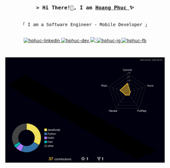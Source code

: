 <!--
**hphuc193/hphuc193** is a ✨ _special_ ✨ repository because its `README.md` (this file) appears on your GitHub profile.

<!--
<h2 align="center">
  Welcome to Al Siam World!
  <img src="https://media.giphy.com/media/hvRJCLFzcasrR4ia7z/giphy.gif" width="28">
</h2>
-->

<!--
<p align="center">
  <a href="https://github.com/alsiam"><img src="https://readme-typing-svg.herokuapp.com/?lines=Self%20Taught%20Programmer;Front%20End%20Developer;1.5%2B%20years%20of%20coding%20experience;Always%20learning%20new%20things&center=true&width=380&height=45"></a>
</p>

 -->
<!-- Intro  -->
<h3 align="center"✨ >
        <samp>&gt; Hi There!👋, I am
                <b><a target="_blank" href="https://alsiam.com">Hoang Phuc
</a></b> ✨
        </samp>
</h3>


<p align="center"> 
  <samp>
<!--     <a href="https://www.google.com/search?q=Software+Engineer">「 Google My Major 」</a> -->
    <br>
    「 I am a Software Engineer - Mobile Developer</b> 」
    <br>
    <br>
  </samp>
</p>

<p align="center">
<!--  <a href="" target="blank">
  <img src="https://img.shields.io/badge/Website-DC143C?style=for-the-badge&logo=medium&logoColor=white" alt="hphuc-web" />
 </a> -->
 <a href="https://www.linkedin.com/in/hphucit193/" target="_blank">
  <img src="https://img.shields.io/badge/LinkedIn-0077B5?style=for-the-badge&logo=logmein&logoColor=white" alt="hphuc-linkedin"/>
 </a>
 <a href="https://dev.to/hphuc193" target="_blank">
  <img src="https://img.shields.io/badge/dev.to-0A0A0A?style=for-the-badge&logo=dev.to&logoColor=white" alt="hphuc-dev" />
 </a>
 <a href="https://x.com/Hphuc193" target="_blank">
  <img src="https://img.shields.io/badge/Twitter-741b47?style=for-the-badge&logo=x&logoColor=white" />
 </a>
 <a href="https://www.instagram.com/hphuc_193/" target="_blank">
  <img src="https://img.shields.io/badge/Instagram-fe4164?style=for-the-badge&logo=instagram&logoColor=white" alt="hphuc-ig" />
 </a> 
 <a href="https://www.facebook.com/hoang.phuc.226590/" target="_blank">
  <img src="https://img.shields.io/badge/Facebook-20BEFF?&style=for-the-badge&logo=facebook&logoColor=white" alt="hphuc-fb"  />
  </a> 
</p>
<br />

![](./profile-3d-contrib/profile-night-rainbow.svg)
